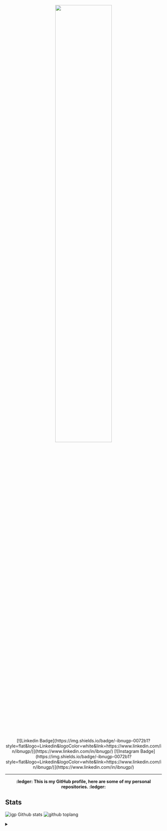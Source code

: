 
<!-- ### Hi there 👋 -->

<p align="center"><img width="60%" src="https://i.ibb.co/Dbm1JWZ/Welcome.png"></p>

<p align="center">
[![Linkedin Badge](https://img.shields.io/badge/-ibnugp-0072b1?style=flat&logo=Linkedin&logoColor=white&link=https://www.linkedin.com/in/ibnugp/)](https://www.linkedin.com/in/ibnugp/)
[![Instagram Badge](https://img.shields.io/badge/-ibnugp-0072b1?style=flat&logo=Linkedin&logoColor=white&link=https://www.linkedin.com/in/ibnugp/)](https://www.linkedin.com/in/ibnugp/)
</p>

___
<p align="center"><b>:ledger: This is my GitHub profile, here are some of my personal repositories. :ledger:</b></p>

## **Stats**
![igp Github stats](https://github-readme-stats.vercel.app/api?username=IbnuGunawanPrayogo&show_icons=true&theme=tokyonight)
![github toplang](https://github-readme-stats.vercel.app/api/top-langs/?username=IbnuGunawanPrayogo&layout=compact&theme=nightowl)

<details>
<summary></summary>
    <p align="center">
    <a href="#">
        <img alt="Top Language" src="https://github-readme-stats.vercel.app/api/top-langs/?username=IbnuGunawanPrayogo&hide=html,&hide_border=true&title_color=28fc4a&text_color=1d1d1d"/>
    </a>
    </p>
</details>
<!--
**IbnuGunawanPrayogo/IbnuGunawanPrayogo** is a ✨ _special_ ✨ repository because its `README.md` (this file) appears on your GitHub profile.

Here are some ideas to get you started:

- 🔭 I’m currently working on ...
- 🌱 I’m currently learning ...
- 👯 I’m looking to collaborate on ...
- 🤔 I’m looking for help with ...
- 💬 Ask me about ...
- 📫 How to reach me: ...
- 😄 Pronouns: ...
- ⚡ Fun fact: ...
-->

